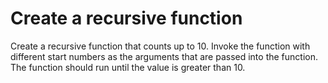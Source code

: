 # Create a recursive function
Create a recursive function that counts up to 10. Invoke the function with different
start numbers as the arguments that are passed into the function. The function
should run until the value is greater than 10.
